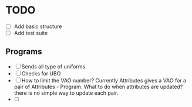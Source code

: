 # TODO

* [ ] Add basic structure
* [ ] Add test suite

## Programs

* [ ] Sends all type of uniforms
* [ ] Checks for UBO
* [ ] How to limit the VAO number? Currently Attributes gives a VAO for a pair
of Attributes - Program. What to do when attributes are updated? there is no
simple way to update each pair.
* [ ]

